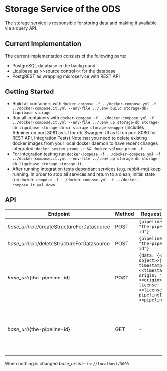 # Storage Service of the ODS

The storage service is responsible for storing data and making it available via a query API.

## Current Implementation
The current implementation consists of the following parts:
* PostgreSQL database in the background
* Liquibase as >>source control<< for the database
* PostgREST as wrapping microservice with REST API

## Getting Started

* Build all containers with `docker-compose -f ../docker-compose.yml -f ../docker-compose.it.yml --env-file ../.env build storage-db-liquibase storage`
* Run all containers with `docker-compose -f ../docker-compose.yml -f ../docker-compose.it.yml --env-file ../.env up storage-db storage-db-liquibase storage-db-ui storage storage-swagger` (includes Adminer on port 8081 as UI for db, Swagger-UI as UI on port 8080 for REST API, Integration Tests)
Note that you need to delete existing docker images from your local docker daemon to have recent changes integrated: `docker system prune -f && docker volume prune -f`
* For integration testing run `docker-compose -f ../docker-compose.yml -f ../docker-compose.it.yml --env-file ../.env up storage-db storage-db-liquibase storage storage-it`.
* After running integration tests dependant services (e.g. rabbit-mq) keep running. In order to stop all services and return to a clean, initial state run `docker-compose -f ../docker-compose.yml -f ../docker-compose.it.yml down`. 


## API
| Endpoint  | Method  | Request Body  | Response Body |
|---|---|---|---|
| *base_url*/rpc/createStructureForDatasource  | POST  | `{pipelineid: "the-pipeline-id"}` | - |
| *base_url*/rpc/deleteStructureForDatasource  | POST  | `{pipelineid: "the-pipeline-id"}` | - |
| *base_url*/{the-pipeline-id}  | POST  | `{data: {<<json object>>}, timestamp: "<<timestamp>>", origin: "<<origin>>", license: "<<license>>", pipelineId: "<<pipelineId>>}` | - |
| *base_url*/{the-pipeline-id} | GET  | - | `{data: {<<json object>>, timestamp: "<<timestamp>>", origin: "<<origin>>", license: "<<license>>", pipelineId: "<<pipelineId>>}` |

When nothing is changed *base_url* is `http://localhost/3000`
